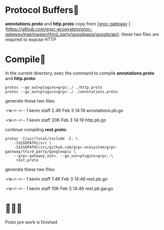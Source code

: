 # Protocol Buffers🌽
**annotations.proto** and **http.proto** copy from [[grpc-gateway](https://github.com/grpc-ecosystem/grpc-gateway)
](https://github.com/grpc-ecosystem/grpc-gateway/tree/master/third_party/googleapis/google/api), these two files are required to expose HTTP

# Compile🤖
In the current directory, exec the command to compile **annotations.proto** and **http.proto**:

```
protoc --go_out=plugins=grpc:./ ./http.proto
protoc --go_out=plugins=grpc:./ ./annotations.proto
```

generate these two files:

-rw-r--r--  1 kevin  staff   2.4K Feb  3 14:19 annotations.pb.go  

-rw-r--r--  1 kevin  staff    20K Feb  3 14:19 http.pb.go

continue compiling **rest.proto**:

```
protoc -I/usr/local/include -I. \
    -I${GOPATH}/src \
    -I${GOPATH}/src/github.com/grpc-ecosystem/grpc-gateway/third_party/googleapis \
    --grpc-gateway_out=. --go_out=plugins=grpc:.\
     rest.proto
```

generate these two files:

-rw-r--r--  1 kevin  staff   7.4K Feb  3 14:46 rest.pb.go  

-rw-r--r--  1 kevin  staff    10K Feb  3 14:46 rest.pb.gw.go

# 👋👋👋
Proto pre work is finished
